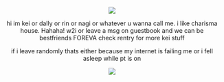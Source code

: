 <p align="center">
<img src="https://imgur.com/oaM5Oni.png">
</p>
<p align="center">
hi im kei or dally or rin or nagi or whatever u wanna call me. i like charisma house. Hahaha! w2i or leave a msg on guestbook and we can be bestfriends FOREVA check rentry for more kei stuff
</p>

<p align="center">
if i leave randomly thats either because my internet is failing me or i fell asleep while pt is on
</p>

<p align="center">
<img src="https://imgur.com/FoD5K0G.png"></p>

